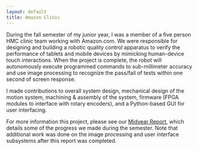 ```yaml
---
layout: default
title: Amazon Clinic
---
```


During the fall semester of my junior year, I was a member of a five person HMC
clinic team working with Amazon.com. We were responsible for designing and
building a robotic quality control apparatus to verify the performance of
tablets and mobile devices by mimicking human-device touch interactions. When
the project is complete, the robot will autonomously execute programmed
commands to sub-millimeter accuracy and use image processing to recognize the
pass/fail of tests within one second of screen response.

I made contributions to overall system design, mechanical design of the motion
system, machining & assembly of the system, firmware (FPGA modules to interface
with rotary encoders), and a Python-based GUI for user interfacing.

For more information this project, please see our [Midyear
Report](https://drive.google.com/file/d/0B0Jfms0twG8EM3V4OFRPNWNuNUE/edit?usp=sharing),
which details some of the progress we made during the semester. Note that
additional work was done on the image processing and user interface subsystems
after this report was completed.
